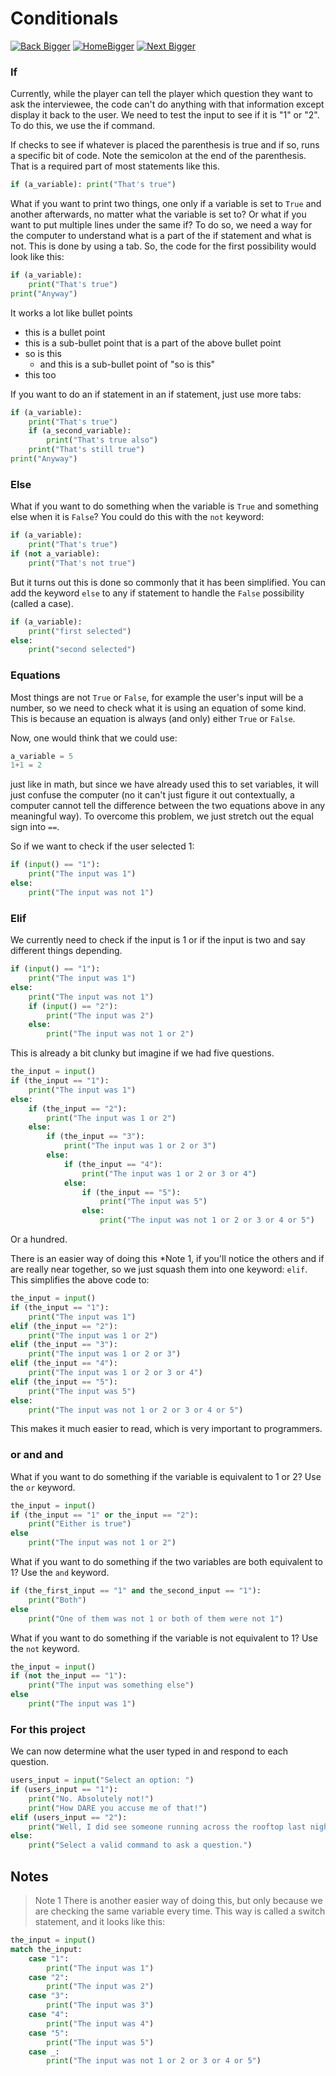 # Conditionals

[![Back Bigger](https://github.com/user-attachments/assets/7cafd1f2-6e9e-4473-a23c-302f65317737)](https://github.com/JarodSGilliam/LibraryLearning/blob/main/Part%201/3.%20Variables.md)
[![HomeBigger](https://github.com/user-attachments/assets/b42006e9-6c11-4edb-b654-e12677356839)](https://github.com/JarodSGilliam/LibraryLearning)
[![Next Bigger](https://github.com/user-attachments/assets/a2105628-e7f9-4d67-93a3-36acbb2fccae)](https://github.com/JarodSGilliam/LibraryLearning/blob/main/Part%201/5.%20Importing.md)


### If
Currently, while the player can tell the player which question they want to ask the interviewee, the code can't do anything with that information except display it back to the user. We need to test the input to see if it is "1" or "2". To do this, we use the if command.

If checks to see if whatever is placed the parenthesis is true and if so, runs a specific bit of code. Note the semicolon at the end of the parenthesis. That is a required part of most statements like this.

```python
if (a_variable): print("That's true")
```

What if you want to print two things, one only if a variable is set to `True` and another afterwards, no matter what the variable is set to? Or what if you want to put multiple lines under the same if? To do so, we need a way for the computer to understand what is a part of the if statement and what is not. This is done by using a tab. So, the code for the first possibility would look like this:

```python
if (a_variable):
    print("That's true")
print("Anyway")
```

It works a lot like bullet points
 - this is a bullet point
  - this is a sub-bullet point that is a part of the above bullet point
  - so is this
    - and this is a sub-bullet point of "so is this"
  - this too

If you want to do an if statement in an if statement, just use more tabs:

```python
if (a_variable):
    print("That's true")
    if (a_second_variable):
        print("That's true also")
    print("That's still true")
print("Anyway")
```

### Else
What if you want to do something when the variable is `True` and something else when it is `False`? You could do this with the `not` keyword:

```python
if (a_variable):
    print("That's true")
if (not a_variable):
    print("That's not true")
```

But it turns out this is done so commonly that it has been simplified. You can add the keyword `else` to any if statement to handle the `False` possibility (called a case).

```python
if (a_variable):
    print("first selected")
else:
    print("second selected")
```

### Equations

Most things are not `True` or `False`, for example the user's input will be a number, so we need to check what it is using an equation of some kind. This is because an equation is always (and only) either `True` or `False`.

Now, one would think that we could use:

```python
a_variable = 5
1+1 = 2
```

just like in math, but since we have already used this to set variables, it will just confuse the computer (no it can't just figure it out contextually, a computer cannot tell the difference between the two equations above in any meaningful way). To overcome this problem, we just stretch out the equal sign into `==`.

So if we want to check if the user selected 1:

```python
if (input() == "1"):
    print("The input was 1")
else:
    print("The input was not 1")
```

### Elif

We currently need to check if the input is 1 or if the input is two and say different things depending.

```python
if (input() == "1"):
    print("The input was 1")
else:
    print("The input was not 1")
    if (input() == "2"):
        print("The input was 2")
    else:
        print("The input was not 1 or 2")
```

This is already a bit clunky but imagine if we had five questions.

```python
the_input = input()
if (the_input == "1"):
    print("The input was 1")
else:
    if (the_input == "2"):
        print("The input was 1 or 2")
    else:
        if (the_input == "3"):
            print("The input was 1 or 2 or 3")
        else:
            if (the_input == "4"):
                print("The input was 1 or 2 or 3 or 4")
            else:
                if (the_input == "5"):
                    print("The input was 5")
                else:
                    print("The input was not 1 or 2 or 3 or 4 or 5")
```

Or a hundred.

There is an easier way of doing this *Note 1, if you'll notice the others and if are really near together, so we just squash them into one keyword: `elif`. This simplifies the above code to:

```python
the_input = input()
if (the_input == "1"):
    print("The input was 1")
elif (the_input == "2"):
    print("The input was 1 or 2")
elif (the_input == "3"):
    print("The input was 1 or 2 or 3")
elif (the_input == "4"):
    print("The input was 1 or 2 or 3 or 4")
elif (the_input == "5"):
    print("The input was 5")
else:
    print("The input was not 1 or 2 or 3 or 4 or 5")
```

This makes it much easier to read, which is very important to programmers.

### or and and

What if you want to do something if the variable is equivalent to 1 or 2? Use the `or` keyword.

```python
the_input = input()
if (the_input == "1" or the_input == "2"):
    print("Either is true")
else
    print("The input was not 1 or 2")
```

What if you want to do something if the two variables are both equivalent to 1? Use the `and` keyword.

```python
if (the_first_input == "1" and the_second_input == "1"):
    print("Both")
else
    print("One of them was not 1 or both of them were not 1")
```

What if you want to do something if the variable is not equivalent to 1? Use the `not` keyword.

```python
the_input = input()
if (not the_input == "1"):
    print("The input was something else")
else
    print("The input was 1")
```

### For this project

We can now determine what the user typed in and respond to each question.

```Python
users_input = input("Select an option: ")
if (users_input == "1"):
    print("No. Absolutely not!")
    print("How DARE you accuse me of that!")
elif (users_input == "2"):
    print("Well, I did see someone running across the rooftop last night at midnight.")
else:
    print("Select a valid command to ask a question.")
```



## Notes
> Note 1
There is another easier way of doing this, but only because we are checking the same variable every time. This way is called a switch statement, and it looks like this:

```python
the_input = input()
match the_input:
    case "1":
        print("The input was 1")
    case "2":
        print("The input was 2")
    case "3":
        print("The input was 3")
    case "4":
        print("The input was 4")
    case "5":
        print("The input was 5")
    case _:
        print("The input was not 1 or 2 or 3 or 4 or 5")
```
